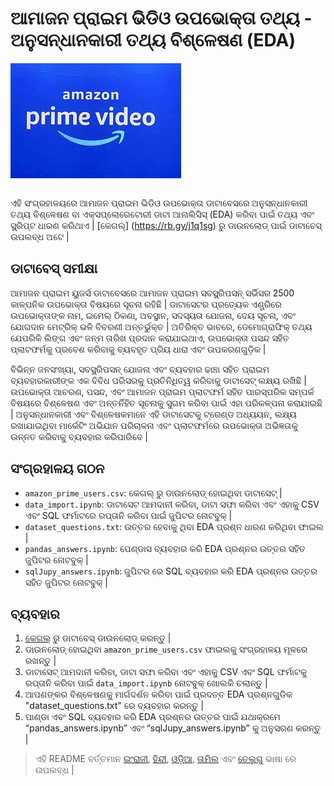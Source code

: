 # ଆମାଜନ ପ୍ରାଇମ ଭିଡିଓ ଉପଭୋକ୍ତା ତଥ୍ୟ - ଅନୁସନ୍ଧାନକାରୀ ତଥ୍ୟ ବିଶ୍ଳେଷଣ (EDA)

<img src="./apv_logo.jpg" alt="Logo" align="center">
<br><br>

ଏହି ସଂଗ୍ରହାଳୟରେ ଆମାଜନ ପ୍ରାଇମ ଭିଡିଓ ଉପଭୋକ୍ତା ଡାଟାବେସରେ ଅନୁସନ୍ଧାନକାରୀ ତଥ୍ୟ ବିଶ୍ଳେଷଣ ବା ଏକ୍ସପ୍ଲୋରେଟୋରୀ ଡାଟା ଆନାଲିସିସ୍ (EDA) କରିବା ପାଇଁ ତଥ୍ୟ ଏବଂ ସ୍କ୍ରିପ୍ଟ ଧାରଣ କରିଥାଏ | [କେଗଲ୍] (https://rb.gy/j1q1sg) ରୁ ଡାଉନଲୋଡ୍ ପାଇଁ ଡାଟାବେସ୍ ଉପଲବ୍ଧ ଅଟେ |

## ଡାଟାବେସ୍ ସମୀକ୍ଷା

ଆମାଜନ ପ୍ରାଇମ ୟୁଜର୍ସ ଡାଟାବେସରେ ଆମାଜନ ପ୍ରାଇମ ସବସ୍କ୍ରିପସନ୍ ସର୍ଭିସର 2500 କାଳ୍ପନିକ ଉପଭୋକ୍ତା ବିଷୟରେ ସୂଚନା ରହିଛି | ଡାଟାସେଟର ପ୍ରତ୍ୟେକ ଏଣ୍ଟ୍ରିରେ ଉପଭୋକ୍ତାଙ୍କ ନାମ, ଇମେଲ୍ ଠିକଣା, ଅବସ୍ଥାନ, ସଦସ୍ୟତା ଯୋଜନା, ଦେୟ ସୂଚନା, ଏବଂ ଯୋଗଦାନ ମେଟ୍ରିକ୍ ଭଳି ବିବରଣୀ ଅନ୍ତର୍ଭୁକ୍ତ | ଅତିରିକ୍ତ ଭାବରେ, ଡେମୋଗ୍ରାଫିକ୍ ତଥ୍ୟ ଯେପରିକି ଲିଙ୍ଗ ଏବଂ ଜନ୍ମ ତାରିଖ ପ୍ରଦାନ କରାଯାଇଥାଏ, ଉପଭୋକ୍ତା ପସନ୍ଦ ସହିତ ପ୍ଲାଟଫର୍ମକୁ ପ୍ରବେଶ କରିବାକୁ ବ୍ୟବହୃତ ପ୍ରିୟ ଧାରା ଏବଂ ଉପକରଣଗୁଡ଼ିକ |

ବିଭିନ୍ନ ଜନସଂଖ୍ୟା, ସବସ୍କ୍ରିପସନ୍ ଯୋଜନା ଏବଂ ବ୍ୟବହାର ଢାଞ୍ଚା ସହିତ ପ୍ରାଇମ ବ୍ୟବହାରକାରୀଙ୍କ ଏକ ବିବିଧ ପରିସରକୁ ପ୍ରତିନିଧିତ୍ୱ କରିବାକୁ ଡାଟାସେଟ୍ ଲକ୍ଷ୍ୟ ରଖିଛି | ଉପଭୋକ୍ତା ଆଚରଣ, ପସନ୍ଦ, ଏବଂ ଆମାଜନ ପ୍ରାଇମ ପ୍ଲାଟଫର୍ମ ସହିତ ପାରସ୍ପରିକ ସମ୍ପର୍କ ବିଷୟରେ ବିଶ୍ଳେଷଣ ଏବଂ ଅନ୍ତର୍ନିହିତ ସୂଚନାକୁ ସୁଗମ କରିବା ପାଇଁ ଏହା ପରିକଳ୍ପନା କରାଯାଇଛି | ଅନୁସନ୍ଧାନକାରୀ ଏବଂ ବିଶ୍ଳେଷକମାନେ ଏହି ଡାଟାସେଟକୁ ଟ୍ରେଣ୍ଡ ଅଧ୍ୟୟନ, ଲକ୍ଷ୍ୟ ରଖାଯାଇଥିବା ମାର୍କେଟିଂ ଅଭିଯାନ ପରିଚାଳନା ଏବଂ ପ୍ଲାଟଫର୍ମରେ ଉପଭୋକ୍ତା ଅଭିଜ୍ଞତାକୁ ଉନ୍ନତ କରିବାକୁ ବ୍ୟବହାର କରିପାରିବେ |

## ସଂଗ୍ରହାଳୟ ଗଠନ

- `amazon_prime_users.csv`: କେଗଲ୍ ରୁ ଡାଉନଲୋଡ୍ ହୋଇଥିବା ଡାଟାସେଟ୍ |
- `data_import.ipynb`: ଡାଟାସେଟ ଆମଦାନୀ କରିବା, ଡାଟା ସଫା କରିବା ଏବଂ ଏହାକୁ CSV ଏବଂ SQL ଫର୍ମାଟରେ ରପ୍ତାନି କରିବା ପାଇଁ ଜୁପିଟର ନୋଟବୁକ୍ |
- `dataset_questions.txt`: ଉତ୍ତର ହେବାକୁ ଥିବା EDA ପ୍ରଶ୍ନ ଧାରଣ କରିଥିବା ଫାଇଲ |
- `pandas_answers.ipynb`: ପେଣ୍ଡାସ ବ୍ୟବହାର କରି EDA ପ୍ରଶ୍ନର ଉତ୍ତର ସହିତ ଜୁପିଟର ନୋଟବୁକ୍ |
- `sqlJupy_answers.ipynb`: ଜୁପିଟର ରେ SQL ବ୍ୟବହାର କରି EDA ପ୍ରଶ୍ନର ଉତ୍ତର ସହିତ ଜୁପିଟର ନୋଟବୁକ୍ |

## ବ୍ୟବହାର

1. [କେଗଲ୍](https://rb.gy/j1q1sg) ରୁ ଡାଟାବେସ୍ ଡାଉନଲୋଡ୍ କରନ୍ତୁ  |
2. ଡାଉନଲୋଡ୍ ହୋଇଥିବା `amazon_prime_users.csv` ଫାଇଲକୁ ସଂଗ୍ରହାଳୟ ମୂଳରେ ରଖନ୍ତୁ |
3. ଡାଟାସେଟ୍ ଆମଦାନୀ କରିବା, ଡାଟା ସଫା କରିବା ଏବଂ ଏହାକୁ CSV ଏବଂ SQL ଫର୍ମାଟକୁ ରପ୍ତାନି କରିବା ପାଇଁ `data_import.ipynb` ନୋଟବୁକ୍ ଖୋଲକି ଚଲାନ୍ତୁ |
4. ଆପଣଙ୍କର ବିଶ୍ଳେଷଣକୁ ମାର୍ଗଦର୍ଶନ କରିବା ପାଇଁ ପ୍ରଦତ୍ତ EDA ପ୍ରଶ୍ନଗୁଡିକ "dataset_questions.txt" ରେ ବ୍ୟବହାର କରନ୍ତୁ |
5. ପାଣ୍ଡା ଏବଂ SQL ବ୍ୟବହାର କରି EDA ପ୍ରଶ୍ନର ଉତ୍ତର ପାଇଁ ଯଥାକ୍ରମେ “pandas_answers.ipynb” ଏବଂ “sqlJupy_answers.ipynb” କୁ ଅନୁସରଣ କରନ୍ତୁ |


> ଏହି README ବର୍ତ୍ତମାନ [ଇଂରାଜୀ](./README.md), [ହିନ୍ଦୀ](./readme_docs/README.hi.md), [ଓଡ଼ିଆ](./readme_docs/README.or.md), [ତାମିଲ](./readme_docs/README.ta.md) ଏବଂ [ତେଲୁଗୁ](./readme_docs/README.te.md) ଭାଷା ରେ ଉପଲବ୍ଧ |